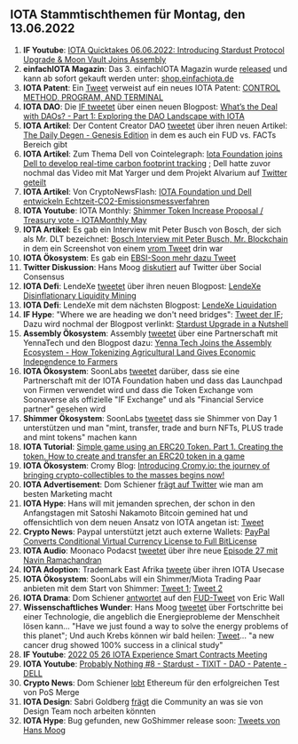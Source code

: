 ## IOTA Stammtischthemen für Montag, den 13.06.2022

1. **IF Youtube**: [IOTA Quicktakes 06.06.2022: Introducing Stardust Protocol Upgrade & Moon Vault Joins Assembly    ](https://www.youtube.com/watch?v=DjtRs51u60g)
2. **einfachIOTA Magazin**: Das 3. einfachIOTA Magazin wurde [released](https://twitter.com/einfachIOTA/status/1533881836467802117?t=t8i-IoBxNJKteMDonUGhcg&s=19) und kann ab sofort gekauft werden unter: [shop.einfachiota.de](https://shop.einfachiota.de/)
3. **IOTA Patent**: Ein [Tweet](https://twitter.com/muandelo/status/1534064933503217664?s=20&t=jh3nul272w7iozPBgoXGmg) verweist auf ein neues IOTA Patent: [CONTROL METHOD, PROGRAM, AND TERMINAL](https://worldwide.espacenet.com/patent/search/family/081753157/publication/WO2022107659A1?q=pn%3DWO2022107659A1)
4. **IOTA DAO**: Die [IF tweetet](https://twitter.com/iota/status/1534158246818336772?s=20&t=TUgRUmzV3rkXyWbypkMsQw) über einen neuen Blogpost: [What’s the Deal with DAOs? - Part 1: Exploring the DAO Landscape with IOTA](https://blog.iota.org/whats-the-deal-with-dao/)
5. **IOTA Artikel**: Der Content Creator DAO [tweetet](https://twitter.com/IOTAcontentDAO/status/1534193602456264704?s=20&t=5AaD7xcekK7zUtQsQAloQg) über ihren neuen Artikel: [The Daily Degen - Genesis Edition](https://iotacreator.substack.com/p/coming-soon?r=1ic5o4&s=w&utm_campaign=post&utm_medium=web) in dem es auch ein FUD vs. FACTs Bereich gibt
6. **IOTA Artikel**: Zum Thema Dell von Cointelegraph: [Iota Foundation joins Dell to develop real-time carbon footprint tracking](https://cointelegraph.com/news/iota-foundation-joins-dell-to-develop-real-time-carbon-footprint-tracking) ; Dell hatte zuvor nochmal das Video mit Mat Yarger und dem Projekt Alvarium auf [Twitter geteilt](https://twitter.com/Dell_Edge/status/1533949500393508864?s=20&t=5AaD7xcekK7zUtQsQAloQg)
7. **IOTA Artikel**: Von CryptoNewsFlash: [IOTA Foundation und Dell entwickeln Echtzeit-CO2-Emissionsmessverfahren](https://www.crypto-news-flash.com/de/iota-foundation-und-dell-entwickeln-echtzeit-co2-emissionsmessverfahren/?feed_id=9484&_unique_id=629f7bf5b74fb)
8. **IOTA Youtube**: IOTA Monthly: [Shimmer Token Increase Proposal / Treasury vote - IOTAMonthly May](https://www.youtube.com/watch?v=cLWDLSRfICg)
9. **IOTA Artikel**: Es gab ein Interview mit Peter Busch von Bosch, der sich als Mr. DLT bezeichnet: [Bosch Interview mit Peter Busch, Mr. Blockchain](https://blockchainwelt.de/bosch-interview/) in dem ein Screenshot von einem [vrom Tweet](https://twitter.com/Vrom14286662/status/1303187082886643712?s=20&t=MbeL857y6BiWp5-AbBH1vg) drin war
10. **IOTA Ökosystem**: Es gab ein [EBSI-Soon mehr dazu Tweet](https://twitter.com/EU_EBSI/status/1533777398369591298?s=20&t=5AaD7xcekK7zUtQsQAloQg)
11. **Twitter Diskussion**: Hans Moog [diskutiert](https://twitter.com/hus_qy/status/1533860276583424002?s=20&t=5AaD7xcekK7zUtQsQAloQg) auf Twitter über Social Consensus
12. **IOTA Defi**: LendeXe [tweetet](https://twitter.com/LendeXeFinance/status/1533869679038562309?s=20&t=5AaD7xcekK7zUtQsQAloQg) über ihren neuen Blogpost: [LendeXe Disinflationary Liquidity Mining](https://medium.com/@LendeXeFinance/lendexe-disinflationary-liquidity-mining-775955d5b640)
13. **IOTA Defi**: LendeXe mit dem nächsten Blogpost: [LendeXe Liquidation](https://medium.com/@LendeXeFinance/lendexe-liquidation-f0a1dae76d9a)
14. **IF Hype**: "Where we are heading we don't need bridges": [Tweet der IF](https://twitter.com/shimmernet/status/1533795862723321858?s=20&t=5AaD7xcekK7zUtQsQAloQg); Dazu wird nochmal der Blogpost verlinkt: [Stardust Upgrade in a Nutshell](https://blog.shimmer.network/stardust-upgrade-in-a-nutshell/)
15. **Assembly Ökosystem**: Assembly [tweetet](https://twitter.com/assembly_net/status/1534520628639780864?s=20&t=sGjNqNkkYZjkk5vo5NidLw) über eine Partnerschaft mit YennaTech und den Blogpost dazu: [Yenna Tech Joins the Assembly Ecosystem - How Tokenizing Agricultural Land Gives Economic Independence to Farmers](https://blog.assembly.sc/yenna-tech-joins-the-assembly-ecosystem/)
16. **IOTA Ökosystem**: SoonLabs [tweetet](https://twitter.com/soon_labs/status/1534408115021459456) darüber, dass sie eine Partnerschaft mit der IOTA Foundation haben und dass das Launchpad von Firmen verwendet wird und dass die Token Exchange vom Soonaverse als offizielle "IF Exchange" und als "Financial Service partner" gesehen wird
17. **Shimmer Ökosystem**: SoonLabs [tweetet](https://twitter.com/soon_labs/status/1534408118104367104?s=20&t=t4RdlwFUeVaz6O4iPGLNHA) dass sie Shimmer von Day 1 unterstützen und man "mint, transfer, trade and burn NFTs, PLUS trade and mint tokens" machen kann
18. **IOTA Tutorial**: [Simple game using an ERC20 Token. Part 1. Creating the token. How to create and transfer an ERC20 token in a game](https://medium.com/@sumsonline/simple-game-using-an-erc20-token-part-1-creating-the-token-5f1f6ad33f7)
19. **IOTA Ökosystem**: Cromy Blog: [Introducing Cromy.io: the journey of bringing crypto-collectibles to the masses begins now!](https://blog.cromy.io/posts/introducing-cromy-io)
20. **IOTA Advertisement**: Dom Schiener [frägt auf Twitter](https://twitter.com/DomSchiener/status/1534461087567036421?s=20&t=t4RdlwFUeVaz6O4iPGLNHA) wie man am besten Marketing macht
21. **IOTA Hype**: Hans will mit jemanden sprechen, der schon in den Anfangstagen mit Satoshi Nakamoto Bitcoin gemined hat und offensichtlich von dem neuen Ansatz von IOTA angetan ist: [Tweet](https://twitter.com/hus_qy/status/1534314439121436672?s=20&t=t4RdlwFUeVaz6O4iPGLNHA)
22. **Crypto News**: Paypal unterstützt jetzt auch externe Wallets: [PayPal Converts Conditional Virtual Currency License to Full BitLicense](https://www.coindesk.com/business/2022/06/07/paypal-converts-conditional-virtual-currency-license-to-full-bitlicense/)
23. **IOTA Audio**: Moonaco Podacst [tweetet](https://twitter.com/MoonacoPodcast/status/1534837983324553219?s=20&t=eMQhfwk85-74ZC3S25hF1g) über ihre neue [Episode 27 mit Navin Ramachandran](https://open.spotify.com/episode/2O9EDZcxxnYK0w9aQPFHyV?si=sqgn-jTdTaK9KEOMw1hgsA&nd=1)
24. **IOTA Adoption**: Trademark East Afrika [tweete](https://twitter.com/TradeMarkEastA/status/1534807582405234689?s=20&t=eMQhfwk85-74ZC3S25hF1g) über ihren IOTA Usecase
25. **IOTA Ökosystem**: SoonLabs will ein Shimmer/Miota Trading Paar anbieten mit dem Start von Shimmer: [Tweet 1](https://twitter.com/soon_labs/status/1534408118104367104?s=20&t=eMQhfwk85-74ZC3S25hF1g); [Tweet 2](https://twitter.com/soon_labs/status/1534769760998653952?s=20&t=eMQhfwk85-74ZC3S25hF1g)
26. **IOTA Drama**: Dom Schiener [antwortet](https://twitter.com/DomSchiener/status/1534635479370547201?s=20&t=eMQhfwk85-74ZC3S25hF1g) auf den [FUD-Tweet](https://twitter.com/ercwl/status/1534584929337626625?s=20&t=eMQhfwk85-74ZC3S25hF1g) von Eric Wall
27. **Wissenschaftliches Wunder**: Hans Moog [tweetet](https://twitter.com/hus_qy/status/1534846750120456192?s=20&t=eMQhfwk85-74ZC3S25hF1g) über Fortschritte bei einer Technologie, die angeblich die Energieprobleme der Menschheit lösen kann... "Have we just found a way to solve the energy problems of this planet"; Und auch Krebs können wir bald heilen: [Tweet](https://twitter.com/hus_qy/status/1534664484979187712?s=20&t=eMQhfwk85-74ZC3S25hF1g)... "a new cancer drug showed 100% success in a clinical study"
28. **IF Youtube**: [2022 05 26 IOTA Experience Smart Contracts Meeting](https://www.youtube.com/watch?v=amvw049S97s)
29. **IOTA Youtube**: [Probably Nothing #8 - Stardust - TIXIT - DAO - Patente - DELL](https://www.youtube.com/watch?v=ZWH0K-GS8tA)
30. **Crypto News**: Dom Schiener [lobt](https://twitter.com/DomSchiener/status/1534613567915163648?s=20&t=eMQhfwk85-74ZC3S25hF1g) Ethereum für den erfolgreichen Test von PoS Merge
31. **IOTA Design**: Sabri Goldberg [frägt](https://twitter.com/sabrigoldberg/status/1534819030472744961?s=20&t=eMQhfwk85-74ZC3S25hF1g) die Community an was sie von Design Team noch arbeiten könnten
32. **IOTA Hype**: Bug gefunden, new GoShimmer release soon: [Tweets von Hans Moog](https://twitter.com/hus_qy/status/1534300231298326531?s=20&t=tHBC0kqRy-glI53nShkBQQ)


